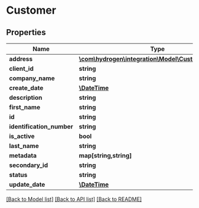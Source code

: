 # Customer

## Properties
Name | Type | Description | Notes
------------ | ------------- | ------------- | -------------
**address** | [**\com\hydrogen\integration\Model\CustomerAddress[]**](CustomerAddress.md) |  | [optional] 
**client_id** | **string** | clientId | [optional] 
**company_name** | **string** | companyName | 
**create_date** | [**\DateTime**](\DateTime.md) |  | [optional] 
**description** | **string** | description | [optional] 
**first_name** | **string** | firstName | [optional] 
**id** | **string** |  | [optional] 
**identification_number** | **string** | identificationNumber | [optional] 
**is_active** | **bool** | isActive | [optional] 
**last_name** | **string** | lastName | [optional] 
**metadata** | **map[string,string]** | metadata | [optional] 
**secondary_id** | **string** |  | [optional] 
**status** | **string** | status | [optional] 
**update_date** | [**\DateTime**](\DateTime.md) |  | [optional] 

[[Back to Model list]](../README.md#documentation-for-models) [[Back to API list]](../README.md#documentation-for-api-endpoints) [[Back to README]](../README.md)


